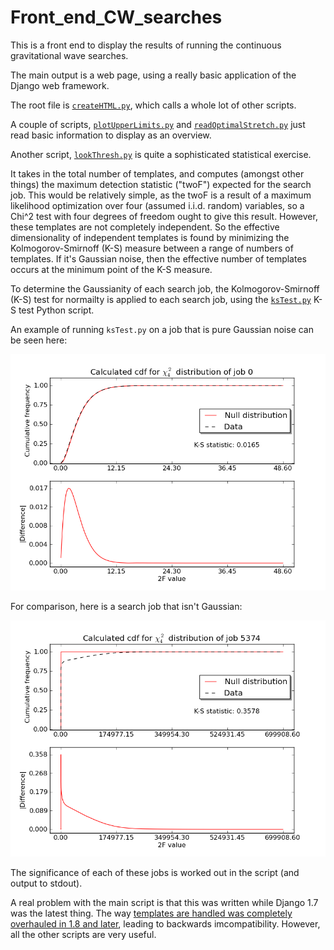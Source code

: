 # Front_end_CW_searches
This is a front end to display the results of running the continuous gravitational wave searches.

The main output is a web page, using a really basic application of the Django web framework.

The root file is <a href="https://github.com/RaInta/Front_end_CW_searches/blob/master/createHTML.py"><code>createHTML.py</code></a>, which calls a whole lot of other scripts. 

A couple of scripts, <a href="https://github.com/RaInta/Front_end_CW_searches/blob/master/plotUpperLimits.py"><code>plotUpperLimits.py</code></a> and <a href="https://github.com/RaInta/Front_end_CW_searches/blob/master/readOptimalStretch.py"><code>readOptimalStretch.py</code></a>  just read basic information to display as an overview. 

Another script, <a href="https://github.com/RaInta/Front_end_CW_searches/blob/master/lookThresh.py"><code>lookThresh.py</code></a> is quite a sophisticated statistical exercise. 

It takes in the total number of templates, and computes (amongst other things) the maximum detection statistic ("twoF") expected for the search job. This would be relatively simple, as the twoF is a result of a maximum likelihood optimization over four (assumed i.i.d. random) variables, so a Chi^2 test with four degrees of freedom ought to give this result. However, these templates are not completely independent. So the effective dimensionality of independent templates is found by minimizing the Kolmogorov-Smirnoff (K-S) measure between a range of numbers of templates. If it's Gaussian noise, then the effective number of templates occurs at the minimum point of the K-S measure.    

To determine the Gaussianity of each search job, the Kolmogorov-Smirnoff (K-S) test for normailty is applied to each search job, using the <a href="https://github.com/RaInta/Front_end_CW_searches/blob/master/ksTest.py"><code>ksTest.py</code></a> K-S test Python script.

An example of running <code>ksTest.py</code> on a job that is pure Gaussian noise can be seen here:

<img src="https://github.com/RaInta/Front_end_CW_searches/blob/master/ksStat_P0_0.png" width="600">


For comparison, here is a search job that isn't Gaussian:

<img src="https://github.com/RaInta/Front_end_CW_searches/blob/master/ksStat_5374.png" width="600">


The significance of each of these jobs is worked out in the script (and output to stdout).

A real problem with the main script is that this was written while Django 1.7 was the latest thing. The way <a href="https://docs.djangoproject.com/en/1.8/topics/templates/">templates are handled was completely overhauled in 1.8 and later</a>, leading to backwards imcompatibility. However, all the other scripts are very useful.
